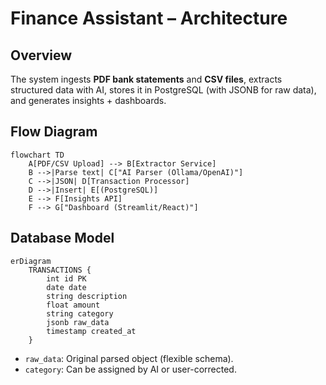 # Finance Assistant – Architecture

## Overview

The system ingests **PDF bank statements** and **CSV files**, extracts structured data with AI, stores it in PostgreSQL (with JSONB for raw data), and generates insights + dashboards.

## Flow Diagram

```mermaid
flowchart TD
    A[PDF/CSV Upload] --> B[Extractor Service]
    B -->|Parse text| C["AI Parser (Ollama/OpenAI)"]
    C -->|JSON| D[Transaction Processor]
    D -->|Insert| E[(PostgreSQL)]
    E --> F[Insights API]
    F --> G["Dashboard (Streamlit/React)"]
```

## Database Model

```mermaid
erDiagram
    TRANSACTIONS {
        int id PK
        date date
        string description
        float amount
        string category
        jsonb raw_data
        timestamp created_at
    }
```

* `raw_data`: Original parsed object (flexible schema).
* `category`: Can be assigned by AI or user-corrected.
